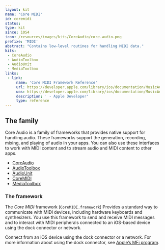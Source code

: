 ```yaml
---
layout: kit
name: 'Core MIDI'
id: coremidi
status:
type: kit
since: iOS4
icon: /resources/images/kits/CoreAudio/core-audio.png
prefixe: 'MIDI'
abstract: "Contains low-level routines for handling MIDI data."
kits:
 - CoreAudio
 - AudioToolbox
 - AudioUnit
 - MediaToolbox
links:
 - link:
     name: 'Core MIDI Framework Reference'
     url: https://developer.apple.com/library/ios/documentation/MusicAudio/Reference/CACoreMIDIRef/index.html
     was: https://developer.apple.com/library/ios/documentation/MusicAudio/Reference/CACoreMIDIRef/_index.html
     description: ' - Apple Developer'
     type: reference
---
```


## The family

Core Audio is a family of frameworks that provides native support for handling audio. These frameworks support the generation, recording, mixing, and playing of audio in your apps. You can also use these interfaces to work with MIDI content and to stream audio and MIDI content to other apps.

* [CoreAudio](/CoreAudio)
* [AudioToolbox](/AudioToolbox)
* [AudioUnit](/AudioUnit)
* [CoreMIDI](/CoreMIDI)
* [MediaToolbox](/MediaToolbox)


### The framework

The *Core MIDI* framework (`CoreMIDI.framework`) Provides a standard way to communicate with MIDI devices, including hardware keyboards and synthesizers. You use this framework to send and receive MIDI messages and to interact with MIDI peripherals connected to an iOS-based device using the dock connector or network.

Connect from an iOS device using the dock connector or a network. For more information about using the dock connector, see [Apple’s MFi program](http://developer.apple.com/programs/mfi/).
